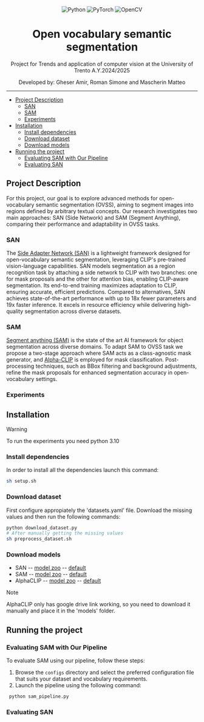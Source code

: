 <div align="center">
  <img src="https://img.shields.io/badge/python-3670A0?style=flat&logo=python&logoColor=ffdd54" alt="Python"/>
  <img src="https://img.shields.io/badge/PyTorch-%23EE4C2C.svg?style=flat&logo=PyTorch&logoColor=white" alt="PyTorch"/>
  <img src="https://img.shields.io/badge/OpenCV-5C3EE8?style=flat&logo=opencv&logoColor=white" alt="OpenCV"/>
</div>

<p align='center'>
    <h1 align="center">Open vocabulary semantic segmentation</h1>
    <p align="center">
    Project for Trends and application of computer vision at the University of Trento A.Y.2024/2025
    </p>
    <p align='center'>
    Developed by:
    Gheser Amir, Roman Simone and Mascherin Matteo
    </p>   
</p>

----------


- [Project Description](#project-description)
  - [SAN](#san)
  - [SAM](#sam)
  - [Experiments](#experiments)
- [Installation](#installation)
  - [Install dependencies](#install-dependencies)
  - [Download dataset](#download-dataset)
  - [Download models](#download-models)
- [Running the project](#running-the-project)
  - [Evaluating SAM with Our Pipeline](#evaluating-sam-with-our-pipeline)
  - [Evaluating SAN](#evaluating-san)

## Project Description
For this project, our goal is to explore advanced methods for open-vocabulary semantic segmentation (OVSS), aiming to segment images into regions defined by arbitrary textual concepts. Our research investigates two main approaches: SAN (Side Network) and SAM (Segment Anything), comparing their performance and adaptability in OVSS tasks.

### SAN
The <a href="https://arxiv.org/abs/2302.12242">Side Adapter Network (SAN)</a> is a lightweight framework designed for open-vocabulary semantic segmentation, leveraging CLIP's pre-trained vision-language capabilities. SAN models segmentation as a region recognition task by attaching a side network to CLIP with two branches: one for mask proposals and the other for attention bias, enabling CLIP-aware segmentation. Its end-to-end training maximizes adaptation to CLIP, ensuring accurate, efficient predictions. Compared to alternatives, SAN achieves state-of-the-art performance with up to 18x fewer parameters and 19x faster inference. It excels in resource efficiency while delivering high-quality segmentation across diverse datasets.


### SAM

<a href = "https://segment-anything.com/">Segment anything (SAM)</a> is the state of the art AI framework for object segmentation across diverse domains. To adapt SAM to OVSS task we propose a two-stage approach where SAM acts as a class-agnostic mask generator, and <a href = "https://arxiv.org/abs/2312.03818">Alpha-CLIP</a> is employed for mask classification. Post-processing techniques, such as BBox filtering and background adjustments, refine the mask proposals for enhanced segmentation accuracy in open-vocabulary settings.

### Experiments


## Installation
> [!WARNING]
> To run the experiments you need python 3.10


### Install dependencies
In order to install all the dependencies launch this command:
```bash
sh setup.sh
```
### Download dataset
First configure appropiately the 'datasets.yaml' file. Download the missing values and then run the following commands:
```bash
python download_dataset.py
# After manually getting the missing values
sh preprocess_dataset.sh
```
### Download models

* SAN           -- [model zoo](https://github.com/MendelXu/SAN?tab=readme-ov-file#pretrained-weights)   -- [default](https://huggingface.co/Mendel192/san/resolve/main/san_vit_b_16.pth)
* SAM           -- [model zoo](https://github.com/facebookresearch/segment-anything?tab=readme-ov-file#model-checkpoints)   -- [default](https://dl.fbaipublicfiles.com/segment_anything/sam_vit_h_4b8939.pth)
* AlphaCLIP     -- [model zoo](https://github.com/SunzeY/AlphaCLIP/blob/main/model-zoo.md)  -- [default](https://drive.google.com/file/d/11iDlSAYI_BAi1A_Qz6LTWYHNgPe-UY7I/view?usp=sharing)

> [!NOTE]
AlphaCLIP only has google drive link working, so you need to download it manually and place it in the 'models' folder.


## Running the project


### Evaluating SAM with Our Pipeline

To evaluate SAM using our pipeline, follow these steps:

1. Browse the `configs` directory and select the preferred configuration file that suits your dataset and vocabulary requirements.
2. Launch the pipeline using the following command:

  ```bash
   python sam_pipeline.py
  ```

### Evaluating SAN